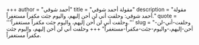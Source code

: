 +++
author = "أحمد شوقي"
title = "مقولة أحمد شوقي"
description = "مقولة أحمد شوقي: وحلفت أني لن أحن إليهم، واليوم جئت مكفراً مستغفراً."
quote = '''وحلفت أني لن أحن إليهم، واليوم جئت مكفراً مستغفراً.'''
slug = "وحلفت-أني-لن-أحن-إليهم،-واليوم-جئت-مكفراً-مستغفراً"
+++
وحلفت أني لن أحن إليهم، واليوم جئت مكفراً مستغفراً.
